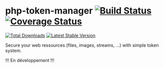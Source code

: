 # php-token-manager [![Build Status](https://travis-ci.org/gbrousse/php-token-manager.svg?branch=master)](https://travis-ci.org/gbrousse/php-token-manager)  [![Coverage Status](https://coveralls.io/repos/gbrousse/php-token-manager/badge.svg?branch=master&service=github)](https://coveralls.io/github/gbrousse/php-token-manager?branch=master)

[![Total Downloads](https://img.shields.io/packagist/dt/gbrousse/php-token-manager.svg)](https://packagist.org/packages/gbrousse/php-token-manager)
[![Latest Stable Version](https://img.shields.io/packagist/v/gbrousse/php-token-manager.svg)](https://packagist.org/packages/gbrousse/php-token-manager)

Secure your web ressources (files, images, streams, ...) with simple token system.

!!! En développement !!!
